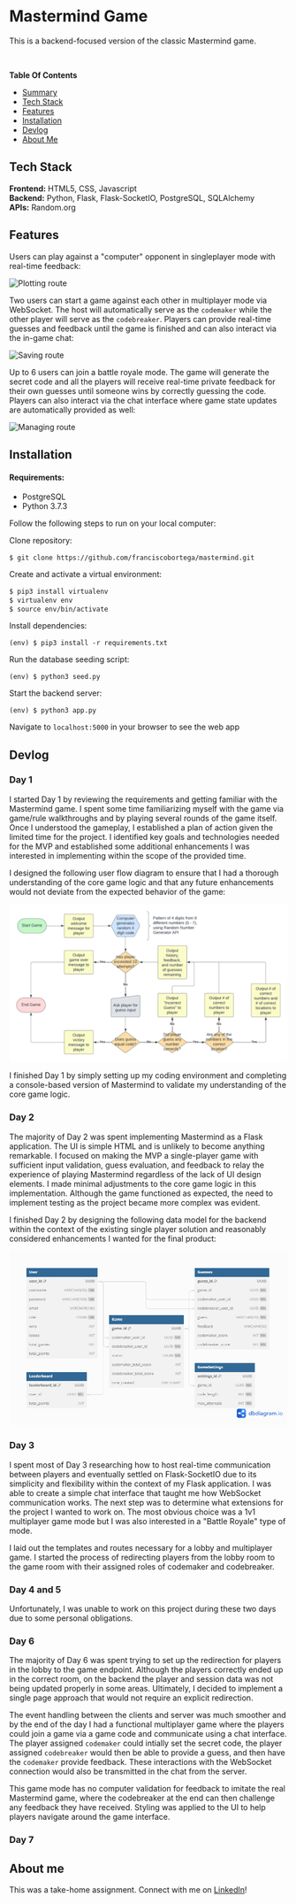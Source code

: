 # <a name="summary"></a> Mastermind Game

This is a backend-focused version of the classic Mastermind game.

</br>

**Table Of Contents**

- [Summary](#summary)
- [Tech Stack](#tech-stack)
- [Features](#features)
- [Installation](#installation)
- [Devlog](#devlog)
- [About Me](#about-me)

## <a name="tech-stack"></a>Tech Stack

**Frontend:** HTML5, CSS, Javascript <br/>
**Backend:** Python, Flask, Flask-SocketIO, PostgreSQL, SQLAlchemy <br/>
**APIs:** Random.org <br/>

## <a name="features"></a> Features

Users can play against a "computer" opponent in singleplayer mode with real-time feedback:

![Plotting route](static/images/mastermind-singleplayer.gif)

Two users can start a game against each other in multiplayer mode via WebSocket. The host will automatically serve as the `codemaker` while the other player will serve as the `codebreaker`. Players can provide real-time guesses and feedback until the game is finished and can also interact via the in-game chat:

![Saving route](static/images/mastermind-multiplayer.gif)

Up to 6 users can join a battle royale mode. The game will generate the secret code and all the players will receive real-time private feedback for their own guesses until someone wins by correctly guessing the code. Players can also interact via the chat interface where game state updates are automatically provided as well:

![Managing route](static/images/mastermind-battle-royale.gif)

## <a name="installation"></a> Installation

#### Requirements:

- PostgreSQL
- Python 3.7.3

Follow the following steps to run on your local computer:

Clone repository:

```
$ git clone https://github.com/franciscobortega/mastermind.git
```

Create and activate a virtual environment:

```
$ pip3 install virtualenv
$ virtualenv env
$ source env/bin/activate
```

Install dependencies:

```
(env) $ pip3 install -r requirements.txt
```

Run the database seeding script:

```
(env) $ python3 seed.py
```

Start the backend server:

```
(env) $ python3 app.py
```

Navigate to `localhost:5000` in your browser to see the web app

## <a name="devlog"></a> Devlog

### Day 1

I started Day 1 by reviewing the requirements and getting familiar with the Mastermind game. I spent some time familiarizing myself with the game via game/rule walkthroughs and by playing several rounds of the game itself. Once I understood the gameplay, I established a plan of action given the limited time for the project. I identified key goals and technologies needed for the MVP and established some additional enhancements I was interested in implementing within the scope of the provided time.

I designed the following user flow diagram to ensure that I had a thorough understanding of the core game logic and that any future enhancements would not deviate from the expected behavior of the game:

![User flow diagram for core game logic](mastermind.png)

I finished Day 1 by simply setting up my coding environment and completing a console-based version of Mastermind to validate my understanding of the core game logic.

### Day 2

The majority of Day 2 was spent implementing Mastermind as a Flask application. The UI is simple HTML and is unlikely to become anything remarkable. I focused on making the MVP a single-player game with sufficient input validation, guess evaluation, and feedback to relay the experience of playing Mastermind regardless of the lack of UI design elements. I made minimal adjustments to the core game logic in this implementation. Although the game functioned as expected, the need to implement testing as the project became more complex was evident.

I finished Day 2 by designing the following data model for the backend within the context of the existing single player solution and reasonably considered enhancements I wanted for the final product:

![Data Model for mastermind game](mastermind-data-model.png)

### Day 3

I spent most of Day 3 researching how to host real-time communication between players and eventually settled on Flask-SocketIO due to its simplicity and flexibility within the context of my Flask application. I was able to create a simple chat interface that taught me how WebSocket communication works. The next step was to determine what extensions for the project I wanted to work on. The most obvious choice was a 1v1 multiplayer game mode but I was also interested in a "Battle Royale" type of mode.

I laid out the templates and routes necessary for a lobby and multiplayer game. I started the process of redirecting players from the lobby room to the game room with their assigned roles of codemaker and codebreaker.

### Day 4 and 5

Unfortunately, I was unable to work on this project during these two days due to some personal obligations.

### Day 6

The majority of Day 6 was spent trying to set up the redirection for players in the lobby to the game endpoint. Although the players correctly ended up in the correct room, on the backend the player and session data was not being updated properly in some areas. Ultimately, I decided to implement a single page approach that would not require an explicit redirection.

The event handling between the clients and server was much smoother and by the end of the day I had a functional multiplayer game where the players could join a game via a game code and communicate using a chat interface. The player assigned `codemaker` could intially set the secret code, the player assigned `codebreaker` would then be able to provide a guess, and then have the `codemaker` provide feedback. These interactions with the WebSocket connection would also be transmitted in the chat from the server.

This game mode has no computer validation for feedback to imitate the real Mastermind game, where the codebreaker at the end can then challenge any feedback they have received. Styling was applied to the UI to help players navigate around the game interface.

### Day 7

## <a name="about-me"></a> About me

This was a take-home assignment. Connect with me on [LinkedIn](http://www.linkedin.com/in/bryanortega/)!
